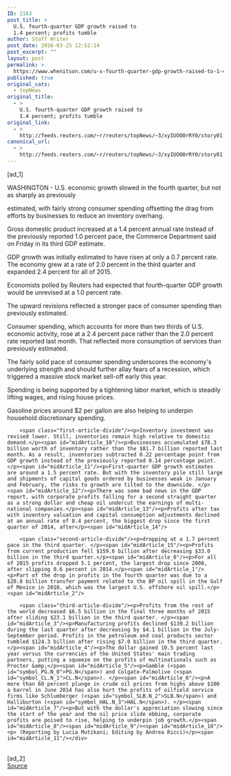 ```yaml
---
ID: 2163
post_title: >
  U.S. fourth-quarter GDP growth raised to
  1.4 percent; profits tumble
author: Staff Writer
post_date: 2016-03-25 12:52:14
post_excerpt: ""
layout: post
permalink: >
  https://www.whenitson.com/u-s-fourth-quarter-gdp-growth-raised-to-1-4-percent-profits-tumble/
published: true
original_cats:
  - topNews
original_title:
  - >
    U.S. fourth-quarter GDP growth raised to
    1.4 percent; profits tumble
original_link:
  - >
    http://feeds.reuters.com/~r/reuters/topNews/~3/xyIUOO0rRY0/story01.htm
canonical_url:
  - >
    http://feeds.reuters.com/~r/reuters/topNews/~3/xyIUOO0rRY0/story01.htm
---
```

 [ad_1]
<br><div id="articleText">
<span id="midArticle_start"/>

<span class="focusParagraph" readability="3"><p>WASHINGTON - U.S. economic growth slowed in the fourth quarter, but not as sharply as previously</p></span><span id="midArticle_0"/><p>estimated, with fairly strong consumer spending offsetting the drag from efforts by businesses to reduce an inventory overhang.</p><span id="midArticle_1"/><p>Gross domestic product increased at a 1.4 percent annual rate instead of the previously reported 1.0 percent pace, the Commerce Department said on Friday in its third GDP estimate.</p><span id="midArticle_2"/><p>GDP growth was initially estimated to have risen at only a 0.7 percent rate. The economy grew at a rate of 2.0 percent in the third quarter and expanded 2.4 percent for all of 2015.</p><span id="midArticle_3"/><p>Economists polled by Reuters had expected that fourth-quarter GDP growth would be unrevised at a 1.0 percent rate.</p><span id="midArticle_4"/><p>The upward revisions reflected a stronger pace of consumer spending than previously estimated. </p><span id="midArticle_5"/><p>Consumer spending, which accounts for more than two thirds of U.S. economic activity, rose at a 2.4 percent pace rather than the 2.0 percent rate reported last month. That reflected more consumption of services than previously estimated.  </p><span id="midArticle_6"/><p>The fairly solid pace of consumer spending underscores the economy's underlying strength and should further allay fears of a recession, which triggered a massive stock market sell-off early this year. </p><span id="midArticle_7"/><p>Spending is being supported by a tightening labor market, which is steadily lifting wages, and rising house prices. </p><span id="midArticle_8"/><p>Gasoline prices around $2 per gallon are also helping to underpin household discretionary spending. </p><span id="midArticle_9"/>
        
        <span class="first-article-divide"/><p>Inventory investment was revised lower. Still, inventories remain high relative to domestic demand.</p><span id="midArticle_10"/><p>Businesses accumulated $78.3 billion worth of inventory rather than the $81.7 billion reported last month. As a result, inventories subtracted 0.22 percentage point from GDP growth instead of the previously reported 0.14 percentage point.</p><span id="midArticle_11"/><p>First-quarter GDP growth estimates are around a 1.5 percent rate. But with the inventory pile still large and shipments of capital goods ordered by businesses weak in January and February, the risks to growth are tilted to the downside. </p><span id="midArticle_12"/><p>There was some bad news in the GDP report, with corporate profits falling for a second straight quarter as a strong dollar and cheap oil undercut the earnings of multi-national companies.</p><span id="midArticle_13"/><p>Profits after tax with inventory valuation and capital consumption adjustments declined at an annual rate of 8.4 percent, the biggest drop since the first quarter of 2014, after</p><span id="midArticle_14"/>
        
        <span class="second-article-divide"/><p>dropping at a 1.7 percent pace in the third quarter. </p><span id="midArticle_15"/><p>Profits from current production fell $159.6 billion after decreasing $33.0 billion in the third quarter.</p><span id="midArticle_0"/><p>For all of 2015 profits dropped 5.1 percent, the largest drop since 2008, after slipping 0.6 percent in 2014.</p><span id="midArticle_1"/><p>Part of the drop in profits in the fourth quarter was due to a $20.8 billion transfer payment related to the BP oil spill in the Gulf of Mexico in 2010, which was the largest U.S. offshore oil spill.</p><span id="midArticle_2"/>
        
        <span class="third-article-divide"/><p>Profits from the rest of the world decreased $6.5 billion in the final three months of 2015 after sliding $23.1 billion in the third quarter. </p><span id="midArticle_3"/><p>Manufacturing profits declined $139.2 billion during the last quarter after decreasing by $4.1 billion in the July-September period. Profits in the petroleum and coal products sector tumbled $124.3 billion after rising $7.0 billion in the third quarter. </p><span id="midArticle_4"/><p>The dollar gained 10.5 percent last year versus the currencies of the United States' main trading partners, putting a squeeze on the profits of multinationals such as Procter &amp;</p><span id="midArticle_5"/><p>Gamble (<span id="symbol_PG.N_0">PG.N</span>) and Colgate-Palmolive (<span id="symbol_CL.N_1">CL.N</span>). </p><span id="midArticle_6"/><p>A more than 60 percent plunge in crude oil prices from highs above $100 a barrel in June 2014 has also hurt the profits of oilfield service firms like Schlumberger (<span id="symbol_SLB.N_2">SLB.N</span>) and Halliburton (<span id="symbol_HAL.N_3">HAL.N</span>). </p><span id="midArticle_7"/><p>But with the dollar's appreciation slowing since the start of the year and the oil price slide ebbing, corporate profits are poised to rise, helping to underpin job growth.</p><span id="midArticle_8"/><span id="midArticle_9"/><span id="midArticle_10"/><p> (Reporting by Lucia Mutikani; Editing by Andrea Ricci)</p><span id="midArticle_11"/></div>
<br>[ad_2]
<br><a href="http://feeds.reuters.com/~r/reuters/topNews/~3/xyIUOO0rRY0/story01.htm">Source </a>